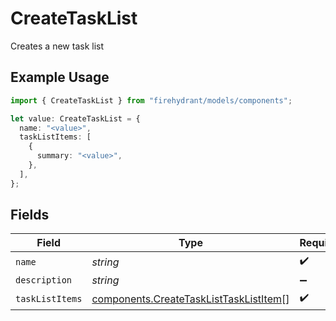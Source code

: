 # CreateTaskList

Creates a new task list

## Example Usage

```typescript
import { CreateTaskList } from "firehydrant/models/components";

let value: CreateTaskList = {
  name: "<value>",
  taskListItems: [
    {
      summary: "<value>",
    },
  ],
};
```

## Fields

| Field                                                                                            | Type                                                                                             | Required                                                                                         | Description                                                                                      |
| ------------------------------------------------------------------------------------------------ | ------------------------------------------------------------------------------------------------ | ------------------------------------------------------------------------------------------------ | ------------------------------------------------------------------------------------------------ |
| `name`                                                                                           | *string*                                                                                         | :heavy_check_mark:                                                                               | N/A                                                                                              |
| `description`                                                                                    | *string*                                                                                         | :heavy_minus_sign:                                                                               | N/A                                                                                              |
| `taskListItems`                                                                                  | [components.CreateTaskListTaskListItem](../../models/components/createtasklisttasklistitem.md)[] | :heavy_check_mark:                                                                               | N/A                                                                                              |